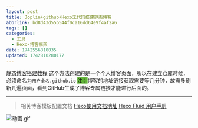 ```yaml
---
layout: post
title: Joplin+github+Hexo无代码搭建静态博客
abbrlink: bd8d43d55b544f0ca16dd64e9f4af2a6
tags: []
categories:
  - 工具
  - Hexo-博客框架
date: 1742556810035
updated: 1742810280177
---
```


[静态博客搭建教程](https://lawtee.com/article/joplin-publish-to-hexo-blog/#%E4%BD%BF%E7%94%A8-joplin-%E5%88%9B%E5%BB%BA%E5%92%8C%E5%8F%91%E5%B8%83-hexo-%E5%8D%9A%E5%AE%A2%E7%9A%84%E6%B5%81%E7%A8%8B%E7%86%9F%E6%89%8B%E7%89%88)
这个方法创建的是一个个人博客页面，所以在建立仓库时候，必须命名为`用户全名.github.io` <mark style="background: #5fb236">注：</mark>博客的地址链接获取需要等几分钟，故需多刷新几遍页面，看到GitHub生成了博客专属链接才能进行后面的。

***

> 相关博客模板配置文档
> [Hexo使用文档地址](https://hexo.io/zh-cn/docs/)
> [Hexo Fluid 用户手册](https://hexo.fluid-dev.com/docs/start/)

![动画.gif](/resources/a320fa474b7141d1b05c01d70637cd3f.gif)
